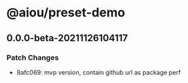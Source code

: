 # @aiou/preset-demo

## 0.0.0-beta-20211126104117
### Patch Changes

- 8afc069: mvp version, contain github url as package perf
